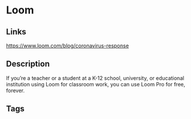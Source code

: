 # Loom

## Links
https://www.loom.com/blog/coronavirus-response

## Description
If you’re a teacher or a student at a K-12 school, university, or educational institution using Loom for classroom work, you can use Loom Pro for free, forever.

## Tags